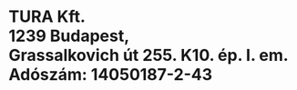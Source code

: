 <html>
<body>

<h1>TURA Kft. 
  <br>
  1239 Budapest, <br> 
  Grassalkovich út 255. K10. ép. I. em.
  <br>
  Adószám: 14050187-2-43
 </h1>
</body>
</html>
